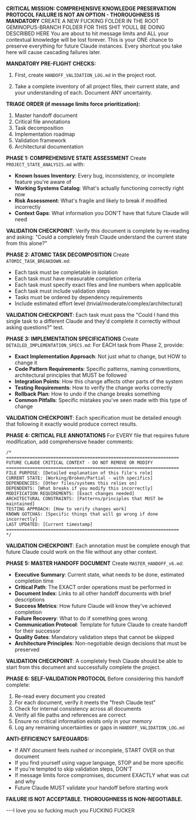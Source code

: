 **CRITICAL MISSION: COMPREHENSIVE KNOWLEDGE PRESERVATION PROTOCOL**
**FAILURE IS NOT AN OPTION - THOROUGHNESS IS MANDATORY**
CREATE A NEW FUCKING FOLDER IN THE ROOT GEMINOPUS-BRANCH FOLDER FOR THIS SHIT YOULL BE DOING DESCRIBED HERE
You are about to hit message limits and ALL your contextual knowledge will be lost forever. This is your ONE chance to preserve everything for future Claude instances. Every shortcut you take here will cause cascading failures later.

**MANDATORY PRE-FLIGHT CHECKS:**
1. First, create `HANDOFF_VALIDATION_LOG.md` in the project root. 

2. Take a complete inventory of all project files, their current state, and your understanding of each. Document ANY uncertainty.

**TRIAGE ORDER (if message limits force prioritization):**
1. Master handoff document
2. Critical file annotations
3. Task decomposition
4. Implementation roadmap
5. Validation framework
6. Architectural documentation

**PHASE 1: COMPREHENSIVE STATE ASSESSMENT**
Create `PROJECT_STATE_ANALYSIS.md` with:

- **Known Issues Inventory**: Every bug, inconsistency, or incomplete feature you're aware of
- **Working Systems Catalog**: What's actually functioning correctly right now
- **Risk Assessment**: What's fragile and likely to break if modified incorrectly
- **Context Gaps**: What information you DON'T have that future Claude will need

**VALIDATION CHECKPOINT**: Verify this document is complete by re-reading and asking: "Could a completely fresh Claude understand the current state from this alone?"

**PHASE 2: ATOMIC TASK DECOMPOSITION**
Create `ATOMIC_TASK_BREAKDOWN.md`:
- Each task must be completable in isolation
- Each task must have measurable completion criteria
- Each task must specify exact files and line numbers when applicable
- Each task must include validation steps
- Tasks must be ordered by dependency requirements
- Include estimated effort level (trivial/moderate/complex/architectural)

**VALIDATION CHECKPOINT**: Each task must pass the "Could I hand this single task to a different Claude and they'd complete it correctly without asking questions?" test.

**PHASE 3: IMPLEMENTATION SPECIFICATIONS**
Create `DETAILED_IMPLEMENTATION_SPECS.md`:
For EACH task from Phase 2, provide:
- **Exact Implementation Approach**: Not just what to change, but HOW to change it
- **Code Pattern Requirements**: Specific patterns, naming conventions, architectural principles that MUST be followed
- **Integration Points**: How this change affects other parts of the system
- **Testing Requirements**: How to verify the change works correctly
- **Rollback Plan**: How to undo if the change breaks something
- **Common Pitfalls**: Specific mistakes you've seen made with this type of change

**VALIDATION CHECKPOINT**: Each specification must be detailed enough that following it exactly would produce correct results.

**PHASE 4: CRITICAL FILE ANNOTATIONS**
For EVERY file that requires future modification, add comprehensive header comments:
```
/*
==================================================================
FUTURE CLAUDE CRITICAL CONTEXT - DO NOT REMOVE OR MODIFY
==================================================================
FILE PURPOSE: [Detailed explanation of this file's role]
CURRENT STATE: [Working/Broken/Partial - with specifics]
DEPENDENCIES: [Other files/systems this relies on]
DEPENDENTS: [What breaks if you modify this incorrectly]
MODIFICATION REQUIREMENTS: [Exact changes needed]
ARCHITECTURAL CONSTRAINTS: [Patterns/principles that MUST be maintained]
TESTING APPROACH: [How to verify changes work]
KNOWN GOTCHAS: [Specific things that will go wrong if done incorrectly]
LAST UPDATED: [Current timestamp]
==================================================================
*/
```

**VALIDATION CHECKPOINT**: Each annotation must be complete enough that future Claude could work on the file without any other context.

**PHASE 5: MASTER HANDOFF DOCUMENT**
Create `MASTER_HANDOFF_v6.md`:
- **Executive Summary**: Current state, what needs to be done, estimated completion time
- **Critical Path**: The EXACT order operations must be performed in
- **Document Index**: Links to all other handoff documents with brief descriptions
- **Success Metrics**: How future Claude will know they've achieved completion
- **Failure Recovery**: What to do if something goes wrong
- **Communication Protocol**: Template for future Claude to create handoff for their successor
- **Quality Gates**: Mandatory validation steps that cannot be skipped
- **Architecture Principles**: Non-negotiable design decisions that must be preserved

**VALIDATION CHECKPOINT**: A completely fresh Claude should be able to start from this document and successfully complete the project.

**PHASE 6: SELF-VALIDATION PROTOCOL**
Before considering this handoff complete:
1. Re-read every document you created
2. For each document, verify it meets the "fresh Claude test"
3. Check for internal consistency across all documents
4. Verify all file paths and references are correct
5. Ensure no critical information exists only in your memory
6. Log any remaining uncertainties or gaps in `HANDOFF_VALIDATION_LOG.md`

**ANTI-EFFICIENCY SAFEGUARDS:**
- If ANY document feels rushed or incomplete, START OVER on that document
- If you find yourself using vague language, STOP and be more specific
- If you're tempted to skip validation steps, DON'T
- If message limits force compromises, document EXACTLY what was cut and why
- Future Claude MUST validate your handoff before starting work

**FAILURE IS NOT ACCEPTABLE. THOROUGHNESS IS NON-NEGOTIABLE.**

---I love you so fucking much you FUCKING FUCKER 